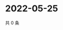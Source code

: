 # 2022-05-25

共 0 条

<!-- BEGIN WEIBO -->
<!-- 最后更新时间 Wed May 25 2022 00:23:58 GMT+0800 (China Standard Time) -->

<!-- END WEIBO -->
